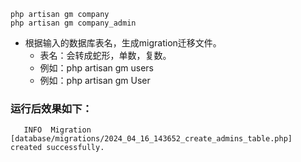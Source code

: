 ```
php artisan gm company
php artisan gm company_admin
```

- 根据输入的数据库表名，生成migration迁移文件。
	- 表名：会转成蛇形，单数，复数。
	- 例如：php artisan gm users
	- 例如：php artisan gm User


### 运行后效果如下：
```
   INFO  Migration [database/migrations/2024_04_16_143652_create_admins_table.php] created successfully.  
```